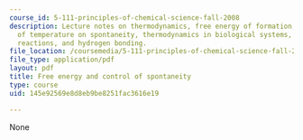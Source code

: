 ```yaml
---
course_id: 5-111-principles-of-chemical-science-fall-2008
description: Lecture notes on thermodynamics, free energy of formation, the effect
  of temperature on spontaneity, thermodynamics in biological systems, ATP-coupled
  reactions, and hydrogen bonding.
file_location: /coursemedia/5-111-principles-of-chemical-science-fall-2008/145e92569e8d8eb9be8251fac3616e19_lecnotes18.pdf
file_type: application/pdf
layout: pdf
title: Free energy and control of spontaneity
type: course
uid: 145e92569e8d8eb9be8251fac3616e19

---
```

None